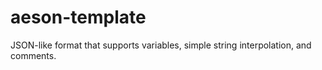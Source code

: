 # aeson-template

JSON-like format that supports variables, simple string interpolation, and
comments.
